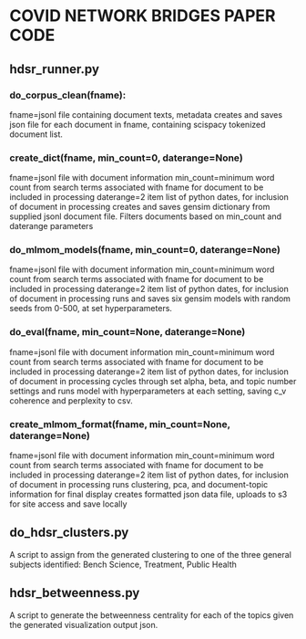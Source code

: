 # COVID NETWORK BRIDGES PAPER CODE
## hdsr_runner.py
### do_corpus_clean(fname):
fname=jsonl file containing document texts, metadata
creates and saves json file for each document in fname, containing scispacy tokenized document list.
### create_dict(fname, min_count=0, daterange=None)
fname=jsonl file with document information
min_count=minimum word count from search terms associated with fname for document to be included in processing
daterange=2 item list of python dates, for inclusion of document in processing
creates and saves gensim dictionary from supplied jsonl document file. Filters documents based on min_count and daterange parameters
### do_mlmom_models(fname, min_count=0, daterange=None)
fname=jsonl file with document information
min_count=minimum word count from search terms associated with fname for document to be included in processing
daterange=2 item list of python dates, for inclusion of document in processing
runs and saves six gensim models with random seeds from 0-500, at set hyperparameters.
### do_eval(fname, min_count=None, daterange=None)
fname=jsonl file with document information
min_count=minimum word count from search terms associated with fname for document to be included in processing
daterange=2 item list of python dates, for inclusion of document in processing
cycles through set alpha, beta, and topic number settings and runs model with hyperparameters at each setting, saving c_v coherence and perplexity to csv.
### create_mlmom_format(fname, min_count=None, daterange=None)
fname=jsonl file with document information
min_count=minimum word count from search terms associated with fname for document to be included in processing
daterange=2 item list of python dates, for inclusion of document in processing
runs clustering, pca, and document-topic information for final display
creates formatted json data file, uploads to s3 for site access and save locally

## do_hdsr_clusters.py
A script to assign from the generated clustering to one of the three general subjects identified: 
Bench Science, Treatment, Public Health

## hdsr_betweenness.py
A script to generate the betweenness centrality for each of the topics given the generated visualization output json.

